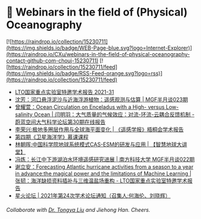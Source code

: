 # 🌊 Webinars in the field of (Physical) Oceanography

[![https://raindrop.io/collection/15230711](https://img.shields.io/badge/WEB-Page-blue.svg?logo=Internet-Explorer)](https://raindrop.io/CXu/webinars-in-the-field-of-physical-oceanography-contact-github-com-chouj-15230711) [![https://raindrop.io/collection/15230711/feed](https://img.shields.io/badge/RSS-Feed-orange.svg?logo=rss)](https://raindrop.io/collection/15230711/feed)

<!-- BLOG-POST-LIST:START -->
- [LTO国家重点实验室特邀学术报告 2021-31](https://mp.weixin.qq.com/s/BLrgFk0xnGgE0N8k-GD8rg)
- [沈芳：河口悬浮泥沙与近海浮游植物：遥感观测与估算 | MGF半月谈023期](https://mp.weixin.qq.com/s/3Id8WeC4Xn0E1l3b3xritg)
- [曾耀萱：Ocean Circulation on Enceladus with a High- versus Low-salinity Ocean | 闫明羽：大气质量的气候效应：对流-环流-云耦合反馈机制 - 蔚蓝空间大气科学论坛第30期在线报告](https://mp.weixin.qq.com/s/CNt4i_kB_4nWKAhcSOBAQw)
- [李荣兴:极地多圈层作用与全球海平面变化 | 《遥感学报》梧桐会学术报告](https://mp.weixin.qq.com/s/gQsZoFGl41E4gHLA3kG_NQ)
- [第四期《卫星海洋学》慕课课程](https://mp.weixin.qq.com/s/LkkuwXXhNPLOq9HmJ9sdXw)
- [林朝晖:中国科学院地球系统模式CAS-ESM的研发与应用 | 【智慧地球大讲堂】](https://mp.weixin.qq.com/s/4HAL_1hISUZ5Y_iHAzHDuA)
- [冯炼：长江中下游湖泊水环境遥感研究进展 | 南方科技大学 MGF半月谈022期](https://mp.weixin.qq.com/s/hKvOgh1vQk3VMwVLoCezpg)
- [谢立安：Forecasting Atlantic hurricane activities from a season to a year in advance:the magical power and the limitations of Machine Learning | 张韧：海洋缺损资料插补与三维温盐场重构 - LTO国家重点实验室特邀学术报告](https://mp.weixin.qq.com/s/a51LkEvn4TuRRciXuywioQ)
- [星火论坛 | 2021年第24次学术论坛通知（召集人:何海伦、刘晓辉）](https://mp.weixin.qq.com/s/rjz9BC4GzLn1sGHlZs0z6Q)
<!-- BLOG-POST-LIST:END -->

###### Collaborate with [Dr. Tongya Liu](https://liutongya.github.io/) and Jiehong Han. Cheers.
